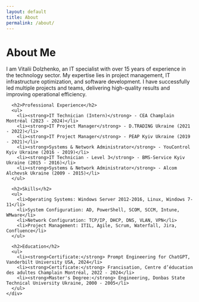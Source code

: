 ```yaml
---
layout: default
title: About
permalink: /about/
---
```


<div class="container mt-5">
  <div class="row">
    <div class="col-md-12">
      <h1>About Me</h1>
      <p>I am Vitalii Dolzhenko, an IT specialist with over 15 years of experience in the technology sector. My expertise lies in project management, IT infrastructure optimization, and software development. I have successfully led multiple projects and teams, delivering high-quality results and improving operational efficiency.</p>

      <h2>Professional Experience</h2>
      <ul>
        <li><strong>IT Technician (Intern)</strong> - CEA Champlain Montréal (2023 - 2024)</li>
        <li><strong>IT Project Manager</strong> - D.TRADING Ukraine (2021 - 2022)</li>
        <li><strong>IT Project Manager</strong> - PEAP Kyiv Ukraine (2019 - 2021)</li>
        <li><strong>Systems & Network Administrator</strong> - YouControl Kyiv Ukraine (2016 - 2019)</li>
        <li><strong>IT Technician - Level 3</strong> - BMS-Service Kyiv Ukraine (2015 - 2016)</li>
        <li><strong>Systems & Network Administrator</strong> - Alcom Alchevsk Ukraine (2009 - 2015)</li>
      </ul>

      <h2>Skills</h2>
      <ul>
        <li>Operating Systems: Windows Server 2012-2016, Linux, Windows 7-11</li>
        <li>System Configuration: AD, PowerShell, SCOM, SCCM, Intune, WMware</li>
        <li>Network Configuration: TCP/IP, DHCP, DNS, VLAN, VPN</li>
        <li>Project Management: ITIL, Agile, Scrum, Waterfall, Jira, Confluence</li>
      </ul>

      <h2>Education</h2>
      <ul>
        <li><strong>Certificate:</strong> Prompt Engineering for ChatGPT, Vanderbilt University USA, 2024</li>
        <li><strong>Certificate:</strong> Francisation, Centre d’éducation des adultes Champlain Montréal, 2022 - 2024</li>
        <li><strong>Master's Degree:</strong> Engineering, Donbas State Technical University Ukraine, 2000 - 2005</li>
      </ul>
    </div>
  </div>
</div>
